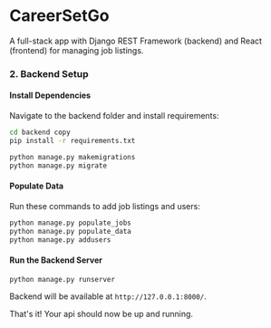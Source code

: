 # CareerSetGo

A full-stack app with Django REST Framework (backend) and React (frontend) for managing job listings.
### 2. Backend Setup

#### Install Dependencies

Navigate to the backend folder and install requirements:

```bash
cd backend copy
pip install -r requirements.txt
```
```bash
python manage.py makemigrations
python manage.py migrate
```

#### Populate Data

Run these commands to add job listings and users:

```bash
python manage.py populate_jobs
python manage.py populate_data
python manage.py addusers
```

#### Run the Backend Server

```bash
python manage.py runserver
```

Backend will be available at `http://127.0.0.1:8000/`.


That's it! Your api should now be up and running.